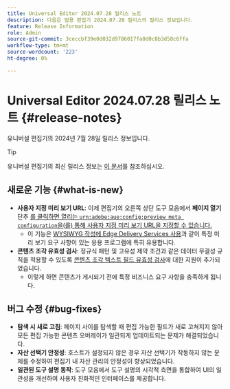 ```yaml
---
title: Universal Editor 2024.07.28 릴리스 노트
description: 다음은 범용 편집기 2024.07.28 릴리스의 릴리스 정보입니다.
feature: Release Information
role: Admin
source-git-commit: 3ceccbf39e0d032d9786017fa0d0c8b3d58c6ffa
workflow-type: tm+mt
source-wordcount: '223'
ht-degree: 0%

---
```



# Universal Editor 2024.07.28 릴리스 노트 {#release-notes}

유니버설 편집기의 2024년 7월 28일 릴리스 정보입니다.

>[!TIP]
>
>유니버설 편집기의 최신 릴리스 정보는 [이 문서](/help/release-notes/universal-editor/current.md)를 참조하십시오.

## 새로운 기능 {#what-is-new}

* **사용자 지정 미리 보기 URL**: 이제 편집기의 오른쪽 상단 도구 모음에서 **페이지 열기** 단추 [를 클릭하면 열리는 `urn:adobe:aue:config:preview meta configuration`을(를) 통해 사용자 지정 미리 보기 URL을 지정할 수 있습니다.](/help/sites-cloud/authoring/universal-editor/navigation.md#universal-editor-toolbar)
   * 이 기능은 [WYSIWYG 작성에 Edge Delivery Services 사용](/help/edge/wysiwyg-authoring/authoring.md)과 같이 특정 미리 보기 요구 사항이 있는 응용 프로그램에 특히 유용합니다.
* **콘텐츠 조각 유효성 검사**: 정규식 패턴 및 고유성 제약 조건과 같은 데이터 무결성 규칙을 적용할 수 있도록 [콘텐츠 조각 텍스트 필드 유효성 검사](/help/assets/content-fragments/content-fragments-models.md#validation)에 대한 지원이 추가되었습니다.
   * 이렇게 하면 콘텐츠가 게시되기 전에 특정 비즈니스 요구 사항을 충족하게 됩니다.

## 버그 수정 {#bug-fixes}

* **탐색 시 새로 고침**: 페이지 사이를 탐색할 때 편집 가능한 필드가 새로 고쳐지지 않아 모든 편집 가능한 콘텐츠 오버레이가 일관되게 업데이트되는 문제가 해결되었습니다.
* **자산 선택기 안정성**: 호스트가 설정되지 않은 경우 자산 선택기가 작동하지 않는 문제를 수정하여 편집기 내 자산 관리의 안정성이 향상되었습니다.
* **일관된 도구 설명 동작**: 도구 모음에서 도구 설명의 시각적 측면을 통합하여 UI의 일관성을 개선하여 사용자 친화적인 인터페이스를 제공합니다.

